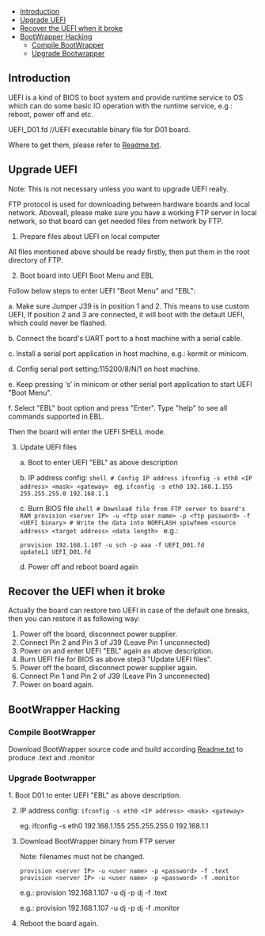 * [Introduction](#1)
* [Upgrade UEFI](#2)
* [Recover the UEFI when it broke](#3)
* [BootWrapper Hacking](#4)
   * [Compile BootWrapper](#4.1)
   * [Upgrade Bootwrapper](#4.1)


<h2 id="1">Introduction</h2>

UEFI is a kind of BIOS to boot system and provide runtime service to OS which can do some basic IO operation with the runtime service, e.g.: reboot, power off and etc.

UEFI_D01.fd         //UEFI executable binary file for D01 board.

Where to get them, please refer to [Readme.txt](https://github.com/tianjiaoling/estuary/blob/mark/doc/Readme.4D01.md).

<h2 id="2">Upgrade UEFI</h2>

Note: This is not necessary unless you want to upgrade UEFI really.

FTP protocol is used for downloading between hardware boards and local network. Aboveall, please make sure you have a working FTP server in local network, so that board can get needed files from network by FTP.

1. Prepare files about UEFI on local computer

  All files mentioned above should be ready firstly, then put them in the root directory of FTP.

2. Boot board into UEFI Boot Menu and EBL

  Follow below steps to enter UEFI "Boot Menu" and "EBL":

  a. Make sure Jumper J39 is in position 1 and 2.
     This means to use custom UEFI, If position 2 and 3 are connected, it will boot with the default UEFI, which could never be flashed.
     
  b. Connect the board's UART port to a host machine with a serial cable.
  
  c. Install a serial port application in host machine, e.g.: kermit or minicom.
  
  d. Config serial port setting:115200/8/N/1 on host machine.
  
  e. Keep pressing ‘s’ in minicom or other serial port application to start UEFI "Boot Menu".
  
  f. Select "EBL" boot option and press "Enter".
    Type "help" to see all commands supported in EBL.
      
  Then the board will enter the UEFI SHELL mode.

3. Update UEFI files

   a. Boot to enter UEFI "EBL" as above description
     
   b. IP address config:
        ```shell
        # Config IP address
        ifconfig -s eth0 <IP address> <mask> <gateway>
        ```
        eg. 
        `ifconfig -s eth0 192.168.1.155 255.255.255.0 192.168.1.1`
    
   c. Burn BIOS file
       ```shell
       # Download file from FTP server to board's RAM
       provision <server IP> -u <ftp user name> -p <ftp password> -f <UEFI binary>
       # Write the data into NORFLASH
       spiwfmem <source address> <target address> <data length>
       ```
       e.g.: 
       
       provision 192.168.1.107 -u sch -p aaa -f UEFI_D01.fd
       updateL1 UEFI_D01.fd

   d. Power off and reboot board again

<h2 id="3">Recover the UEFI when it broke</h2>

Actually the board can restore two UEFI in case of the default one breaks, then you can restore it as following way:

 1. Power off the board, disconnect power supplier.<br>
 2. Connect Pin 2 and Pin 3 of J39 (Leave Pin 1 unconnected)<br>
 3. Power on and enter UEFI "EBL" again as above description.<br>
 4. Burn UEFI file for BIOS as above step3 "Update UEFI files".<br>
 5. Power off the board, disconnect power supplier again.<br>
 6. Connect Pin 1 and Pin 2 of J39 (Leave Pin 3 unconnected)<br>
 7. Power on board again.

<h2 id="4">BootWrapper Hacking</h2>

<h3 id="4.1">Compile BootWrapper</h3>

 Download BootWrapper source code and build according [Readme.txt](https://github.com/tianjiaoling/estuary/blob/mark/doc/Readme.4D01.md) to produce .text and .monitor

<h3 id="4.1">Upgrade Bootwrapper</h3>
1. Boot D01 to enter UEFI "EBL" as above description.

2. IP address config:
    `ifconfig -s eth0 <IP address> <mask> <gateway>`

    eg. ifconfig -s eth0 192.168.1.155 255.255.255.0 192.168.1.1
    
3. Download BootWrapper binary from FTP server
        
    Note: filenames must not be changed.
    ```shell
    provision <server IP> -u <user name> -p <password> -f .text
    provision <server IP> -u <user name> -p <password> -f .monitor
    ```
    e.g.: provision 192.168.1.107 -u dj -p dj -f .text
    
    e.g.: provision 192.168.1.107 -u dj -p dj -f .monitor

4. Reboot the board again.

